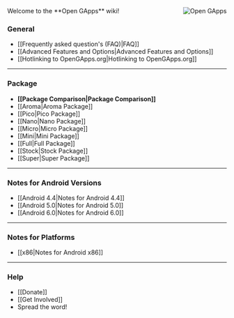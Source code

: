 <div style="float: right">
<img align="right" src="https://avatars.githubusercontent.com/u/12238733?s=400" alt="Open GApps" />
</div>
Welcome to the **Open GApps** wiki!

### General

* [[Frequently asked question's (FAQ)|FAQ]]
* [[Advanced Features and Options|Advanced Features and Options]]
* [[Hotlinking to OpenGApps.org|Hotlinking to OpenGApps.org]]

***

### Package

* **[[Package Comparison|Package Comparison]]**
* [[Aroma|Aroma Package]]
* [[Pico|Pico Package]]
* [[Nano|Nano Package]]
* [[Micro|Micro Package]]
* [[Mini|Mini Package]]
* [[Full|Full Package]]
* [[Stock|Stock Package]]
* [[Super|Super Package]]

***

### Notes for Android Versions

* [[Android 4.4|Notes for Android 4.4]]
* [[Android 5.0|Notes for Android 5.0]]
* [[Android 6.0|Notes for Android 6.0]]

***

### Notes for Platforms

* [[x86|Notes for Android x86]]

***


### Help
* [[Donate]]
* [[Get Involved]]
* Spread the word!
